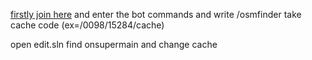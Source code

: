 [firstly join here](https://discord.gg/tGzeaKXXjV)
and enter the bot commands
and write /osmfinder
take cache code (ex=/0098/15284/cache)

open edit.sln 
find onsupermain
and change cache
